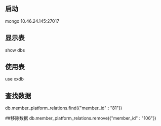 ## 启动
mongo 10.46.24.145:27017

## 显示表
show dbs

## 使用表
use xxdb

## 查找数据
db.member_platform_relations.find({"member_id" : "81"})

##移除数据
db.member_platform_relations.remove({"member_id" : "106"})
